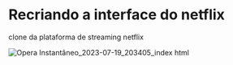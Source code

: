 # Recriando a interface do netflix

clone da plataforma de streaming netflix


![Opera Instantâneo_2023-07-19_203405_index html](https://github.com/Muniunga/recriando-interface-netflix/assets/50484751/a4ff84df-c3c5-4ffa-bf1f-70758acbd858)
